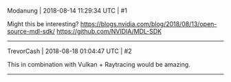 Modanung | 2018-08-14 11:29:34 UTC | #1

Might this be interesting?
https://blogs.nvidia.com/blog/2018/08/13/open-source-mdl-sdk/
https://github.com/NVIDIA/MDL-SDK

-------------------------

TrevorCash | 2018-08-18 01:04:47 UTC | #2

This in combination with Vulkan + Raytracing would be amazing.

-------------------------

